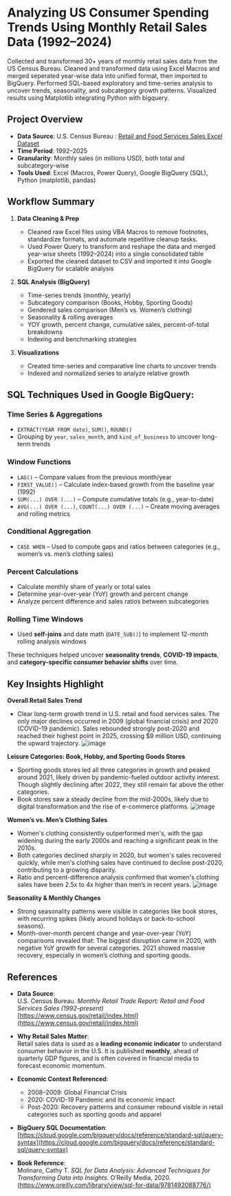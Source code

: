 # Analyzing US Consumer Spending Trends Using Monthly Retail Sales Data (1992–2024)

Collected and transformed 30+ years of monthly retail sales data from the US Census Bureau. Cleaned and transformed data using Excel Macros and merged seperated year-wise data into unified format, then imported to BigQuery. Performed SQL-based exploratory and time-series analysis to uncover trends, seasonality, and subcategory growth patterns. Visualized results using Matplotlib integrating Python with bigquery.

## Project Overview

- **Data Source**: U.S. Census Bureau : [Retail and Food Services Sales Excel Dataset](https://www.census.gov/retail/index.html)
- **Time Period**: 1992–2025
- **Granularity**: Monthly sales (in millions USD), both total and subcategory-wise
- **Tools Used**: Excel (Macros, Power Query), Google BigQuery (SQL), Python (matplotlib, pandas)

## Workflow Summary

1. **Data Cleaning & Prep**
   - Cleaned raw Excel files using VBA Macros to remove footnotes, standardize formats, and automate repetitive cleanup tasks.
   - Used Power Query to transform and reshape the data and merged year-wise sheets (1992–2024) into a single consolidated table
   - Exported the cleaned dataset to CSV and imported it into Google BigQuery for scalable analysis

3. **SQL Analysis (BigQuery)**
   - Time-series trends (monthly, yearly)
   - Subcategory comparison (Books, Hobby, Sporting Goods)
   - Gendered sales comparison (Men’s vs. Women’s clothing)
   - Seasonality & rolling averages
   - YOY growth, percent change, cumulative sales, percent-of-total breakdowns
   - Indexing and benchmarking strategies
     
4. **Visualizations**
   - Created time-series and comparative line charts to uncover trends
   - Indexed and normalized series to analyze relative growth

## SQL Techniques Used in **Google BigQuery**:
### Time Series & Aggregations
   - `EXTRACT(YEAR FROM date)`, `SUM()`, `ROUND()`
   - Grouping by `year`, `sales_month`, and `kind_of_business` to uncover long-term trends

### Window Functions
   - `LAG()` – Compare values from the previous month/year
   - `FIRST_VALUE()` – Calculate index-based growth from the baseline year (1992)
   - `SUM(...) OVER (...)` – Compute cumulative totals (e.g., year-to-date)
   - `AVG(...) OVER (...)`, `COUNT(...) OVER (...)` – Create moving averages and rolling metrics

### Conditional Aggregation
   - `CASE WHEN` – Used to compute gaps and ratios between categories (e.g., women’s vs. men’s clothing sales)

### Percent Calculations
   - Calculate monthly share of yearly or total sales
   - Determine year-over-year (YoY) growth and percent change
   - Analyze percent difference and sales ratios between subcategories

### Rolling Time Windows
   - Used **self-joins** and date math (`DATE_SUB()`) to implement 12-month rolling analysis windows

These techniques helped uncover **seasonality trends**, **COVID-19 impacts**, and **category-specific consumer behavior shifts** over time.



## Key Insights Highlight

**Overall Retail Sales Trend**
   - Clear long-term growth trend in U.S. retail and food services sales. The only major declines occurred in 2009 (global financial crisis) and 2020 (COVID-19 pandemic). Sales rebounded strongly post-2020 and reached their highest point in 2025, crossing $9 million USD, continuing the upward trajectory.
     ![image](https://github.com/user-attachments/assets/a7050496-2a1d-4858-a32c-f19e47d6fb9a)


**Leisure Categories: Book, Hobby, and Sporting Goods Stores**
   - Sporting goods stores led all three categories in growth and peaked around 2021, likely driven by pandemic-fueled outdoor activity interest. Though slightly declining after 2022, they still remain far above the other categories.
   - Book stores saw a steady decline from the mid-2000s, likely due to digital transformation and the rise of e-commerce platforms.
     ![image](https://github.com/user-attachments/assets/640568e7-cea5-4618-9cfb-ae08998c3598)


**Women’s vs. Men’s Clothing Sales**
   - Women's clothing consistently outperformed men's, with the gap widening during the early 2000s and reaching a significant peak in the 2010s.
   - Both categories declined sharply in 2020, but women's sales recovered quickly, while men's clothing sales have continued to decline post-2020, contributing to a growing disparity.
   - Ratio and percent-difference analysis confirmed that women's clothing sales have been 2.5x to 4x higher than men’s in recent years.
     ![image](https://github.com/user-attachments/assets/acdddbf6-66f9-4362-a227-0531f839d756)


**Seasonality & Monthly Changes**
  - Strong seasonality patterns were visible in categories like book stores, with recurring spikes (likely around holidays or back-to-school seasons).
  - Month-over-month percent change and year-over-year (YoY) comparisons revealed that: The biggest disruption came in 2020, with negative YoY growth for several categories. 2021 showed massive recovery, especially in women’s clothing and sporting goods.


## References

- **Data Source**:  
  U.S. Census Bureau. *Monthly Retail Trade Report: Retail and Food Services Sales (1992–present)*  
  [https://www.census.gov/retail/index.html](https://www.census.gov/retail/index.html)

- **Why Retail Sales Matter**:  
  Retail sales data is used as a **leading economic indicator** to understand consumer behavior in the U.S. It is published **monthly**, ahead of quarterly GDP figures, and is often covered in financial media to forecast economic momentum.

- **Economic Context Referenced**:
  - 2008–2009: Global Financial Crisis
  - 2020: COVID-19 Pandemic and its economic impact
  - Post-2020: Recovery patterns and consumer rebound visible in retail categories such as sporting goods and apparel

- **BigQuery SQL Documentation**: [https://cloud.google.com/bigquery/docs/reference/standard-sql/query-syntax](https://cloud.google.com/bigquery/docs/reference/standard-sql/query-syntax)

- **Book Reference**:  
  Molinaro, Cathy T. *SQL for Data Analysis: Advanced Techniques for Transforming Data into Insights*. O’Reilly Media, 2020.  
  [(https://www.oreilly.com/library/view/sql-for-data/9781492088776/)](https://www.oreilly.com/library/view/sql-for-data/9781492088776/)
